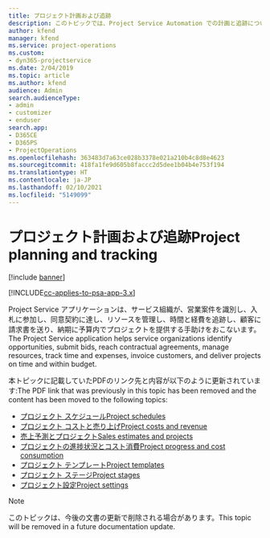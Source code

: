 ```yaml
---
title: プロジェクト計画および追跡
description: このトピックでは、Project Service Automation での計画と追跡についての情報へのリンクを提供します。
author: kfend
manager: kfend
ms.service: project-operations
ms.custom:
- dyn365-projectservice
ms.date: 2/04/2019
ms.topic: article
ms.author: kfend
audience: Admin
search.audienceType:
- admin
- customizer
- enduser
search.app:
- D365CE
- D365PS
- ProjectOperations
ms.openlocfilehash: 363483d7a63ce028b3378e021a210b4c8d8e4623
ms.sourcegitcommit: 418fa1fe9d605b8faccc2d5dee1b04b4e753f194
ms.translationtype: HT
ms.contentlocale: ja-JP
ms.lasthandoff: 02/10/2021
ms.locfileid: "5149099"
---
```

# <a name="project-planning-and-tracking"></a><span data-ttu-id="bda4d-103">プロジェクト計画および追跡</span><span class="sxs-lookup"><span data-stu-id="bda4d-103">Project planning and tracking</span></span>

[!include [banner](../../includes/psa-now-project-operations.md)]

[!INCLUDE[cc-applies-to-psa-app-3.x](../../includes/cc-applies-to-psa-app-3x.md)]

<span data-ttu-id="bda4d-104">Project Service アプリケーションは、サービス組織が、営業案件を識別し、入札に参加し、同意契約に達し、リソースを管理し、時間と経費を追跡し、顧客に請求書を送り、納期に予算内でプロジェクトを提供する手助けをおこないます。</span><span class="sxs-lookup"><span data-stu-id="bda4d-104">The Project Service application helps service organizations identify opportunities, submit bids, reach contractual agreements, manage resources, track time and expenses, invoice customers, and deliver projects on time and within budget.</span></span> 

<span data-ttu-id="bda4d-105">本トピックに記載していたPDFのリンク先と内容が以下のように更新されています:</span><span class="sxs-lookup"><span data-stu-id="bda4d-105">The PDF link that was previously in this topic has been removed and the content has been moved to the following topics:</span></span>

- [<span data-ttu-id="bda4d-106">プロジェクト スケジュール</span><span class="sxs-lookup"><span data-stu-id="bda4d-106">Project schedules</span></span>](../project-creating.md)
- [<span data-ttu-id="bda4d-107">プロジェクト コストと売り上げ</span><span class="sxs-lookup"><span data-stu-id="bda4d-107">Project costs and revenue</span></span>](../project-estimating.md)
- [<span data-ttu-id="bda4d-108">売上予測とプロジェクト</span><span class="sxs-lookup"><span data-stu-id="bda4d-108">Sales estimates and projects</span></span>](../project-leveraging.md)
- [<span data-ttu-id="bda4d-109">プロジェクトの進捗状況とコスト消費</span><span class="sxs-lookup"><span data-stu-id="bda4d-109">Project progress and cost consumption</span></span>](../project-tracking.md)
- [<span data-ttu-id="bda4d-110">プロジェクト テンプレート</span><span class="sxs-lookup"><span data-stu-id="bda4d-110">Project templates</span></span>](../project-templates.md)
- [<span data-ttu-id="bda4d-111">プロジェクト ステージ</span><span class="sxs-lookup"><span data-stu-id="bda4d-111">Project stages</span></span>](../project-stages.md)
- [<span data-ttu-id="bda4d-112">プロジェクト設定</span><span class="sxs-lookup"><span data-stu-id="bda4d-112">Project settings</span></span>](../project-settings.md)

> [!NOTE]
> <span data-ttu-id="bda4d-113">このトピックは、今後の文書の更新で削除される場合があります。</span><span class="sxs-lookup"><span data-stu-id="bda4d-113">This topic will be removed in a future documentation update.</span></span> 
